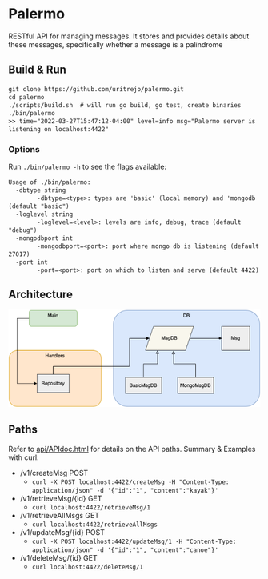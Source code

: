 # Palermo

RESTful API for managing messages. It stores and provides details about these messages, specifically whether a message is a palindrome

## Build & Run

``` shell
git clone https://github.com/uritrejo/palermo.git
cd palermo
./scripts/build.sh  # will run go build, go test, create binaries
./bin/palermo
>> time="2022-03-27T15:47:12-04:00" level=info msg="Palermo server is listening on localhost:4422"
```

### Options
Run `./bin/palermo -h` to see the flags available:
```shell
Usage of ./bin/palermo:
  -dbtype string
        -dbtype=<type>: types are 'basic' (local memory) and 'mongodb (default "basic")
  -loglevel string
        -loglevel=<level>: levels are info, debug, trace (default "debug")
  -mongodbport int
        -mongodbport=<port>: port where mongo db is listening (default 27017)
  -port int
        -port=<port>: port on which to listen and serve (default 4422)
```

## Architecture

![](docs/palermo-architecture-diagram.png)

## Paths
Refer to [api/APIdoc.html](api/APIdoc.html) for details on the API paths.
Summary & Examples with curl:
- /v1/createMsg POST
    - `curl -X POST localhost:4422/createMsg -H "Content-Type: application/json" -d '{"id":"1", "content":"kayak"}'`
- /v1/retrieveMsg/{id} GET
    - `curl localhost:4422/retrieveMsg/1`
- /v1/retrieveAllMsgs GET
    - `curl localhost:4422/retrieveAllMsgs`
- /v1/updateMsg/{id} POST
    - `curl -X POST localhost:4422/updateMsg/1 -H "Content-Type: application/json" -d '{"id":"1", "content":"canoe"}'`
- /v1/deleteMsg/{id} GET
    - `curl localhost:4422/deleteMsg/1`
    
